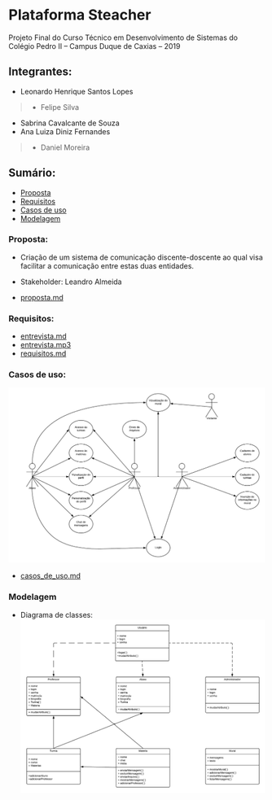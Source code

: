 # Plataforma Steacher
Projeto Final do Curso Técnico em Desenvolvimento de Sistemas do Colégio Pedro II – Campus Duque de Caxias – 2019

## Integrantes:
+ Leonardo Henrique Santos Lopes
>+ Felipe Silva 
+ Sabrina Cavalcante de Souza
+ Ana Luiza Diniz Fernandes
>+ Daniel Moreira

## Sumário:
- [Proposta](#proposta)
- [Requisitos](#requisitos)
- [Casos de uso](#casos-de-uso)
- [Modelagem](#modelagem)


### Proposta:
- Criação de um sistema de comunicação discente-doscente ao qual visa facilitar a comunicação entre estas duas entidades.

- Stakeholder: Leandro Almeida

- [proposta.md](doc/proposta.md)

### Requisitos:
- [entrevista.md](doc/entrevista/entrevista.md)
- [entrevista.mp3](doc/entrevista/entrevista.mp3)
- [requisitos.md](doc/requisitos.md)

### Casos de uso:
![diagrama_cdu.png](doc/cdu/diagrama_cdu.png)
- [casos_de_uso.md](doc/cdu/casos_de_uso.md)

### Modelagem
- Diagrama de classes:
![diagrama_classes.png](doc/classes/diagrama_classes.png)

